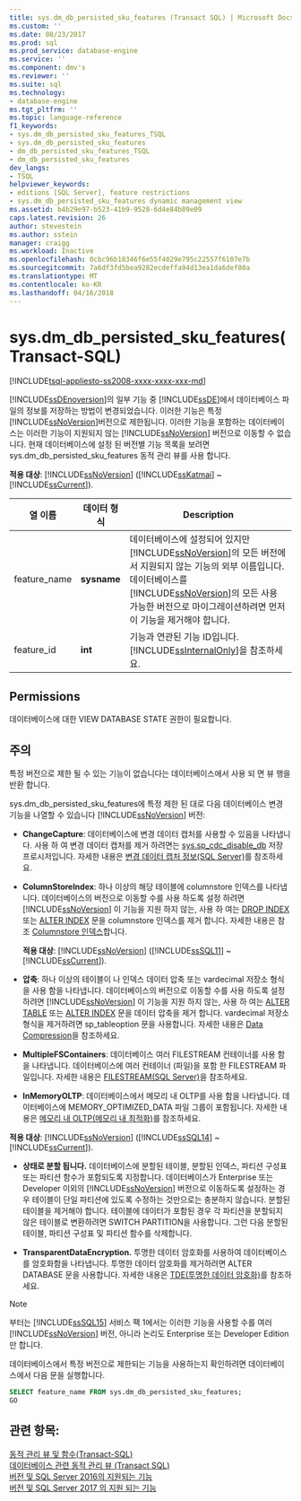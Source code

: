 ```yaml
---
title: sys.dm_db_persisted_sku_features (Transact SQL) | Microsoft Docs
ms.custom: ''
ms.date: 08/23/2017
ms.prod: sql
ms.prod_service: database-engine
ms.service: ''
ms.component: dmv's
ms.reviewer: ''
ms.suite: sql
ms.technology:
- database-engine
ms.tgt_pltfrm: ''
ms.topic: language-reference
f1_keywords:
- sys.dm_db_persisted_sku_features_TSQL
- sys.dm_db_persisted_sku_features
- dm_db_persisted_sku_features_TSQL
- dm_db_persisted_sku_features
dev_langs:
- TSQL
helpviewer_keywords:
- editions [SQL Server], feature restrictions
- sys.dm_db_persisted_sku_features dynamic management view
ms.assetid: b4b29e97-b523-41b9-9528-6d4e84b89e09
caps.latest.revision: 26
author: stevestein
ms.author: sstein
manager: craigg
ms.workload: Inactive
ms.openlocfilehash: 0cbc96b18346f6e55f4029e795c22557f6107e7b
ms.sourcegitcommit: 7a6df3fd5bea9282ecdeffa94d13ea1da6def80a
ms.translationtype: MT
ms.contentlocale: ko-KR
ms.lasthandoff: 04/16/2018
---
```

# <a name="sysdmdbpersistedskufeatures-transact-sql"></a>sys.dm_db_persisted_sku_features(Transact-SQL)
[!INCLUDE[tsql-appliesto-ss2008-xxxx-xxxx-xxx-md](../../includes/tsql-appliesto-ss2008-xxxx-xxxx-xxx-md.md)]

  [!INCLUDE[ssDEnoversion](../../includes/ssdenoversion-md.md)]의 일부 기능 중 [!INCLUDE[ssDE](../../includes/ssde-md.md)]에서 데이터베이스 파일의 정보를 저장하는 방법이 변경되었습니다. 이러한 기능은 특정 [!INCLUDE[ssNoVersion](../../includes/ssnoversion-md.md)]버전으로 제한됩니다. 이러한 기능을 포함하는 데이터베이스는 이러한 기능이 지원되지 않는 [!INCLUDE[ssNoVersion](../../includes/ssnoversion-md.md)] 버전으로 이동할 수 없습니다. 현재 데이터베이스에 설정 된 버전별 기능 목록을 보려면 sys.dm_db_persisted_sku_features 동적 관리 뷰를 사용 합니다.
  
**적용 대상**: [!INCLUDE[ssNoVersion](../../includes/ssnoversion-md.md)] ([!INCLUDE[ssKatmai](../../includes/sskatmai-md.md)] ~ [!INCLUDE[ssCurrent](../../includes/sscurrent-md.md)]).
  
|열 이름|데이터 형식|Description|  
|-----------------|---------------|-----------------|  
|feature_name|**sysname**|데이터베이스에 설정되어 있지만 [!INCLUDE[ssNoVersion](../../includes/ssnoversion-md.md)]의 모든 버전에서 지원되지 않는 기능의 외부 이름입니다. 데이터베이스를 [!INCLUDE[ssNoVersion](../../includes/ssnoversion-md.md)]의 모든 사용 가능한 버전으로 마이그레이션하려면 먼저 이 기능을 제거해야 합니다.|  
|feature_id|**int**|기능과 연관된 기능 ID입니다. [!INCLUDE[ssInternalOnly](../../includes/ssinternalonly-md.md)]을 참조하세요.|  
  
## <a name="permissions"></a>Permissions  
 데이터베이스에 대한 VIEW DATABASE STATE 권한이 필요합니다.  
  
## <a name="remarks"></a>주의  
 특정 버전으로 제한 될 수 있는 기능이 없습니다는 데이터베이스에서 사용 되 면 뷰 행을 반환 합니다.  
  
 sys.dm_db_persisted_sku_features에 특정 제한 된 대로 다음 데이터베이스 변경 기능을 나열할 수 있습니다 [!INCLUDE[ssNoVersion](../../includes/ssnoversion-md.md)] 버전:  
  
-   **ChangeCapture**: 데이터베이스에 변경 데이터 캡처를 사용할 수 있음을 나타냅니다. 사용 하 여 변경 데이터 캡처를 제거 하려면는 [sys.sp_cdc_disable_db](../../relational-databases/system-stored-procedures/sys-sp-cdc-disable-db-transact-sql.md) 저장 프로시저입니다. 자세한 내용은 [변경 데이터 캡처 정보&#40;SQL Server&#41;](../../relational-databases/track-changes/about-change-data-capture-sql-server.md)를 참조하세요.  
  
-   **ColumnStoreIndex**: 하나 이상의 해당 테이블에 columnstore 인덱스를 나타냅니다. 데이터베이스의 버전으로 이동할 수를 사용 하도록 설정 하려면 [!INCLUDE[ssNoVersion](../../includes/ssnoversion-md.md)] 이 기능을 지원 하지 않는, 사용 하 여는 [DROP INDEX](../../t-sql/statements/drop-index-transact-sql.md) 또는 [ALTER INDEX](../../t-sql/statements/alter-index-transact-sql.md) 문을 columnstore 인덱스를 제거 합니다. 자세한 내용은 참조 [Columnstore 인덱스](../../relational-databases/indexes/columnstore-indexes-overview.md)합니다.  
  
    **적용 대상**: [!INCLUDE[ssNoVersion](../../includes/ssnoversion-md.md)] ([!INCLUDE[ssSQL11](../../includes/sssql11-md.md)] ~ [!INCLUDE[ssCurrent](../../includes/sscurrent-md.md)]).  
  
-   **압축**: 하나 이상의 테이블이 나 인덱스 데이터 압축 또는 vardecimal 저장소 형식을 사용 함을 나타냅니다. 데이터베이스의 버전으로 이동할 수를 사용 하도록 설정 하려면 [!INCLUDE[ssNoVersion](../../includes/ssnoversion-md.md)] 이 기능을 지원 하지 않는, 사용 하 여는 [ALTER TABLE](../../t-sql/statements/alter-table-transact-sql.md) 또는 [ALTER INDEX](../../t-sql/statements/alter-index-transact-sql.md) 문을 데이터 압축을 제거 합니다. vardecimal 저장소 형식을 제거하려면 sp_tableoption 문을 사용합니다. 자세한 내용은 [Data Compression](../../relational-databases/data-compression/data-compression.md)을 참조하세요.  
  
-   **MultipleFSContainers**: 데이터베이스 여러 FILESTREAM 컨테이너를 사용 함을 나타냅니다. 데이터베이스에 여러 컨테이너 (파일)을 포함 한 FILESTREAM 파일입니다. 자세한 내용은 [FILESTREAM&#40;SQL Server&#41;](../../relational-databases/blob/filestream-sql-server.md)을 참조하세요.  
  
-   **InMemoryOLTP**: 데이터베이스에서 메모리 내 OLTP를 사용 함을 나타냅니다. 데이터베이스에 MEMORY_OPTIMIZED_DATA 파일 그룹이 포함됩니다. 자세한 내용은 [메모리 내 OLTP&#40;메모리 내 최적화&#41;](../../relational-databases/in-memory-oltp/in-memory-oltp-in-memory-optimization.md)를 참조하세요.  
  
  **적용 대상**: [!INCLUDE[ssNoVersion](../../includes/ssnoversion-md.md)] ([!INCLUDE[ssSQL14](../../includes/sssql14-md.md)] ~ [!INCLUDE[ssCurrent](../../includes/sscurrent-md.md)]). 
  
-   **상태로 분할 됩니다.** 데이터베이스에 분할된 테이블, 분할된 인덱스, 파티션 구성표 또는 파티션 함수가 포함되도록 지정합니다. 데이터베이스가 Enterprise 또는 Developer 이외의 [!INCLUDE[ssNoVersion](../../includes/ssnoversion-md.md)] 버전으로 이동하도록 설정하는 경우 테이블이 단일 파티션에 있도록 수정하는 것만으로는 충분하지 않습니다. 분할된 테이블을 제거해야 합니다. 테이블에 데이터가 포함된 경우 각 파티션을 분할되지 않은 테이블로 변환하려면 SWITCH PARTITION을 사용합니다. 그런 다음 분할된 테이블, 파티션 구성표 및 파티션 함수를 삭제합니다.  
  
-   **TransparentDataEncryption.** 투명한 데이터 암호화를 사용하여 데이터베이스를 암호화함을 나타냅니다. 투명한 데이터 암호화를 제거하려면 ALTER DATABASE 문을 사용합니다. 자세한 내용은 [TDE&#40;투명한 데이터 암호화&#41;](../../relational-databases/security/encryption/transparent-data-encryption.md)를 참조하세요.  

> [!NOTE]
> 부터는 [!INCLUDE[ssSQL15](../../includes/sssql15-md.md)] 서비스 팩 1에서는 이러한 기능을 사용할 수를 여러 [!INCLUDE[ssNoVersion](../../includes/ssnoversion-md.md)] 버전, 아니라 논리도 Enterprise 또는 Developer Edition만 합니다.

 데이터베이스에서 특정 버전으로 제한되는 기능을 사용하는지 확인하려면 데이터베이스에서 다음 문을 실행합니다.  
  
```sql  
SELECT feature_name FROM sys.dm_db_persisted_sku_features;  
GO  
```  
  
## <a name="see-also"></a>관련 항목:  
 [동적 관리 뷰 및 함수&#40;Transact-SQL&#41;](~/relational-databases/system-dynamic-management-views/system-dynamic-management-views.md)   
 [데이터베이스 관련 동적 관리 뷰 &#40;Transact SQL&#41;](../../relational-databases/system-dynamic-management-views/database-related-dynamic-management-views-transact-sql.md)   
 [버전 및 SQL Server 2016의 지원되는 기능](../../sql-server/editions-and-components-of-sql-server-2016.md)   
 [버전 및 SQL Server 2017 의 지원 되는 기능](../../sql-server/editions-and-components-of-sql-server-2017.md)  
  
